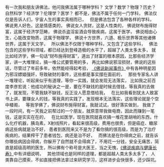 有一次我和朋友讲佛法，他问我佛法属于哪种学科？
文学？数学？物理？历史？自然科学？经济学？伦理学？医学？
都不是，佛法不属于任何一门学科，
佛法仅仅是告诉人们，宇宙人生的事实真相而已，
&nbsp;
但是佛法包含了各种各样的学科，
佛说男人好色，这是情感类的，
佛说女人贪财，这是人性类的，
佛说财布施得财富，这属于经济学范畴，
佛说杀盗淫妄酒会导致疾病，这属于医学，
佛说相由心生，心能改变物质，这属于物理学，
佛说十方世界，六道、极乐世界等其他诸佛世界，这属于天文学，
&nbsp;
所以佛法不仅限于哪种学科，又包含了这些学科，
&nbsp;
佛法包含的这些学科领域，都已经达到登峰造极的水平了，超越了人类太多太多，
就比如经济学，佛一句话“财布施得财富”，道出了财富的根本原因，比那些经济学家，讲一大堆理论，搞一堆公式要管用的多，
再比如佛说邪淫损财，佛说的这些话，尽管过了年前多年，依然能经得起考验，
[《佛说新闻事件》](https://7qrbxke2v5.k.topthink.com/@ln2qd8jrdg/mulu.html)中有各种明星因为邪淫嫖娼强奸，导致破财的事件，这些都是事实摆在面前的，
&nbsp;
那些专家名人讲一堆理论，听起来似乎有道理，等你一实践，就会发现无法落实，
比如我之前百度李彦宏说：他成功的秘诀之一是，要在不缺钱的是时候去借钱，等我真的去做了，就发现，不管我缺不缺钱，反正没人愿意借给我，
&nbsp;
在比如我看到犹太人致富书上讲，要赚女人的钱，等我真的实践了，发现根本无法落实，这些理论就是个空中楼阁，
&nbsp;
等我学佛了，佛说财布施得财富，我就试试，很好落实做到，
我做了一段时间，有一天我之前帮过的一个朋友，就原意带我做电商，因此而赚到一笔钱，这是实实在在的，
&nbsp;
在比如医学，现在医院就喜欢搞一堆花里胡哨的东西，什么化疗机器，胰岛素，X射线照片，看起来很高级，费用也很贵，但是癌症、糖尿病这些病就是治不好，
患者到医院来又不是为了看你搞的很高级，而是为了治疗疾病的，结果榨干了患者钱包，病还是治不好，
&nbsp;
而佛法是在你得病之前，就告诉你哪些病因会得病，你躲开了自然就不会得病了，不用花一分钱，安全无痛苦，简直是超级高明的医生，所以佛有个称号是大医王，当之无愧，[《佛说疾病与健康长寿》](https://7qrbxke2v5.k.topthink.com/@ogr85b1re1/mulu.html)中有详细说明，
&nbsp;
其他领域也是同样的道理，都是超越人类太多太多了，
人类靠自己摸索，不如直接把佛法拿过来研究学习，这样进步会快很多，还少踩坑。

